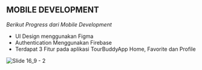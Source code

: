 ## MOBILE DEVELOPMENT

*Berikut Progress dari Mobile Development*
- UI Design menggunakan Figma
- Authentication Menggunakan Firebase
- Terdapat 3 Fitur pada aplikasi TourBuddyApp Home, Favorite dan Profile


![Slide 16_9 - 2](https://storage.googleapis.com/tourbuddy/TourBuddyUi.png)
 
